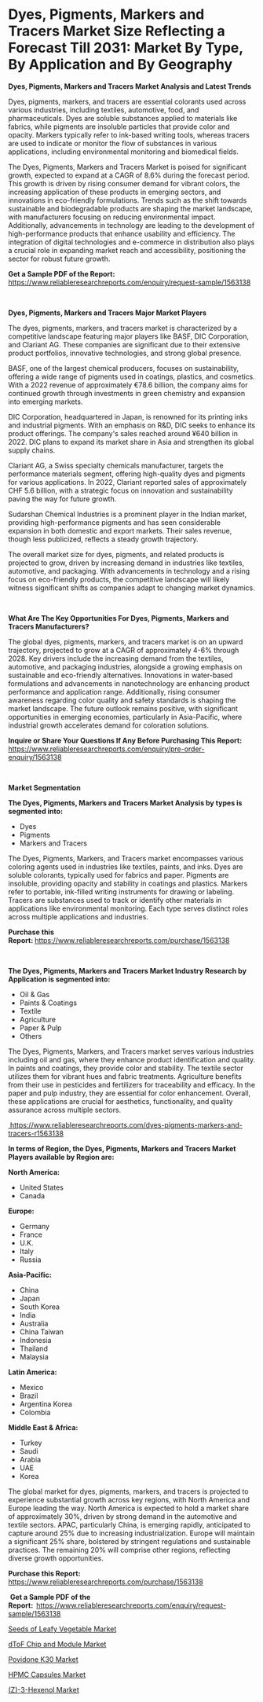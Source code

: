 <p><h1>Dyes, Pigments, Markers and Tracers Market Size Reflecting a Forecast Till 2031: Market By Type, By Application and By Geography</h1></p><p><strong>Dyes, Pigments, Markers and Tracers Market Analysis and Latest Trends</strong></p>
<p><p>Dyes, pigments, markers, and tracers are essential colorants used across various industries, including textiles, automotive, food, and pharmaceuticals. Dyes are soluble substances applied to materials like fabrics, while pigments are insoluble particles that provide color and opacity. Markers typically refer to ink-based writing tools, whereas tracers are used to indicate or monitor the flow of substances in various applications, including environmental monitoring and biomedical fields.</p><p>The Dyes, Pigments, Markers and Tracers Market is poised for significant growth, expected to expand at a CAGR of 8.6% during the forecast period. This growth is driven by rising consumer demand for vibrant colors, the increasing application of these products in emerging sectors, and innovations in eco-friendly formulations. Trends such as the shift towards sustainable and biodegradable products are shaping the market landscape, with manufacturers focusing on reducing environmental impact. Additionally, advancements in technology are leading to the development of high-performance products that enhance usability and efficiency. The integration of digital technologies and e-commerce in distribution also plays a crucial role in expanding market reach and accessibility, positioning the sector for robust future growth.</p></p>
<p><strong>Get a Sample PDF of the Report:&nbsp;</strong> <a href="https://www.reliableresearchreports.com/enquiry/request-sample/1563138?utm_campaign=8&utm_medium=2&utm_source=Github&utm_content=ia&utm_term=07122024&utm_id=dyes-pigments-markers-and-tracers">https://www.reliableresearchreports.com/enquiry/request-sample/1563138</a></p>
<p>&nbsp;</p>
<p><strong>Dyes, Pigments, Markers and Tracers Major Market Players</strong></p>
<p><p>The dyes, pigments, markers, and tracers market is characterized by a competitive landscape featuring major players like BASF, DIC Corporation, and Clariant AG. These companies are significant due to their extensive product portfolios, innovative technologies, and strong global presence.</p><p>BASF, one of the largest chemical producers, focuses on sustainability, offering a wide range of pigments used in coatings, plastics, and cosmetics. With a 2022 revenue of approximately €78.6 billion, the company aims for continued growth through investments in green chemistry and expansion into emerging markets.</p><p>DIC Corporation, headquartered in Japan, is renowned for its printing inks and industrial pigments. With an emphasis on R&D, DIC seeks to enhance its product offerings. The company's sales reached around ¥640 billion in 2022. DIC plans to expand its market share in Asia and strengthen its global supply chains.</p><p>Clariant AG, a Swiss specialty chemicals manufacturer, targets the performance materials segment, offering high-quality dyes and pigments for various applications. In 2022, Clariant reported sales of approximately CHF 5.6 billion, with a strategic focus on innovation and sustainability paving the way for future growth.</p><p>Sudarshan Chemical Industries is a prominent player in the Indian market, providing high-performance pigments and has seen considerable expansion in both domestic and export markets. Their sales revenue, though less publicized, reflects a steady growth trajectory.</p><p>The overall market size for dyes, pigments, and related products is projected to grow, driven by increasing demand in industries like textiles, automotive, and packaging. With advancements in technology and a rising focus on eco-friendly products, the competitive landscape will likely witness significant shifts as companies adapt to changing market dynamics.</p></p>
<p>&nbsp;</p>
<p><strong>What Are The Key Opportunities For Dyes, Pigments, Markers and Tracers Manufacturers?</strong></p>
<p><p>The global dyes, pigments, markers, and tracers market is on an upward trajectory, projected to grow at a CAGR of approximately 4-6% through 2028. Key drivers include the increasing demand from the textiles, automotive, and packaging industries, alongside a growing emphasis on sustainable and eco-friendly alternatives. Innovations in water-based formulations and advancements in nanotechnology are enhancing product performance and application range. Additionally, rising consumer awareness regarding color quality and safety standards is shaping the market landscape. The future outlook remains positive, with significant opportunities in emerging economies, particularly in Asia-Pacific, where industrial growth accelerates demand for coloration solutions.</p></p>
<p><strong>Inquire or Share Your Questions If Any Before Purchasing This Report:</strong> <a href="https://www.reliableresearchreports.com/enquiry/pre-order-enquiry/1563138?utm_campaign=8&utm_medium=2&utm_source=Github&utm_content=ia&utm_term=07122024&utm_id=dyes-pigments-markers-and-tracers">https://www.reliableresearchreports.com/enquiry/pre-order-enquiry/1563138</a></p>
<p>&nbsp;</p>
<p><strong>Market Segmentation</strong></p>
<p><strong>The Dyes, Pigments, Markers and Tracers Market Analysis by types is segmented into:</strong></p>
<p><ul><li>Dyes</li><li>Pigments</li><li>Markers and Tracers</li></ul></p>
<p><p>The Dyes, Pigments, Markers, and Tracers market encompasses various coloring agents used in industries like textiles, paints, and inks. Dyes are soluble colorants, typically used for fabrics and paper. Pigments are insoluble, providing opacity and stability in coatings and plastics. Markers refer to portable, ink-filled writing instruments for drawing or labeling. Tracers are substances used to track or identify other materials in applications like environmental monitoring. Each type serves distinct roles across multiple applications and industries.</p></p>
<p><strong>Purchase this Report:&nbsp;</strong><a href="https://www.reliableresearchreports.com/purchase/1563138?utm_campaign=8&utm_medium=2&utm_source=Github&utm_content=ia&utm_term=07122024&utm_id=dyes-pigments-markers-and-tracers">https://www.reliableresearchreports.com/purchase/1563138</a></p>
<p>&nbsp;</p>
<p><strong>The Dyes, Pigments, Markers and Tracers Market Industry Research by Application is segmented into:</strong></p>
<p><ul><li>Oil & Gas</li><li>Paints & Coatings</li><li>Textile</li><li>Agriculture</li><li>Paper & Pulp</li><li>Others</li></ul></p>
<p><p>The Dyes, Pigments, Markers, and Tracers market serves various industries including oil and gas, where they enhance product identification and quality. In paints and coatings, they provide color and stability. The textile sector utilizes them for vibrant hues and fabric treatments. Agriculture benefits from their use in pesticides and fertilizers for traceability and efficacy. In the paper and pulp industry, they are essential for color enhancement. Overall, these applications are crucial for aesthetics, functionality, and quality assurance across multiple sectors.</p></p>
<p><a href="https://www.reliableresearchreports.com/dyes-pigments-markers-and-tracers-r1563138?utm_campaign=8&utm_medium=2&utm_source=Github&utm_content=ia&utm_term=07122024&utm_id=dyes-pigments-markers-and-tracers">&nbsp;https://www.reliableresearchreports.com/dyes-pigments-markers-and-tracers-r1563138</a></p>
<p><strong>In terms of Region, the Dyes, Pigments, Markers and Tracers Market Players available by Region are:</strong></p>
<p>
    <p> <strong> North America: </strong>
        <ul>
            <li>United States</li>
            <li>Canada</li>
        </ul>
        </p> 
    <p> <strong> Europe: </strong>
        <ul>
            <li>Germany</li>
            <li>France</li>
            <li>U.K.</li>
            <li>Italy</li>
            <li>Russia</li>
        </ul>
        </p> 
    <p> <strong> Asia-Pacific: </strong>
        <ul>
            <li>China</li>
            <li>Japan</li>
            <li>South Korea</li>
            <li>India</li>
            <li>Australia</li>
            <li>China Taiwan</li>
            <li>Indonesia</li>
            <li>Thailand</li>
            <li>Malaysia</li>
        </ul>
        </p> 
    <p> <strong> Latin America: </strong>
        <ul>
            <li>Mexico</li>
            <li>Brazil</li>
            <li>Argentina Korea</li>
            <li>Colombia</li>
        </ul>
        </p> 
    <p> <strong> Middle East & Africa: </strong>
        <ul>
            <li>Turkey</li>
            <li>Saudi</li>
            <li>Arabia</li>
            <li>UAE</li>
            <li>Korea</li>
        </ul>
    </p>
    </p>
<p><p>The global market for dyes, pigments, markers, and tracers is projected to experience substantial growth across key regions, with North America and Europe leading the way. North America is expected to hold a market share of approximately 30%, driven by strong demand in the automotive and textile sectors. APAC, particularly China, is emerging rapidly, anticipated to capture around 25% due to increasing industrialization. Europe will maintain a significant 25% share, bolstered by stringent regulations and sustainable practices. The remaining 20% will comprise other regions, reflecting diverse growth opportunities.</p></p>
<p><strong>Purchase this Report: </strong><a href="https://www.reliableresearchreports.com/purchase/1563138?utm_campaign=8&utm_medium=2&utm_source=Github&utm_content=ia&utm_term=07122024&utm_id=dyes-pigments-markers-and-tracers">https://www.reliableresearchreports.com/purchase/1563138</a></p>
<p>&nbsp;<strong>Get a Sample PDF of the Report:&nbsp;&nbsp;</strong><a href="https://www.reliableresearchreports.com/enquiry/request-sample/1563138?utm_campaign=8&utm_medium=2&utm_source=Github&utm_content=ia&utm_term=07122024&utm_id=dyes-pigments-markers-and-tracers">https://www.reliableresearchreports.com/enquiry/request-sample/1563138</a></p>
<p><strong></strong></p>
<p><p><a href="https://github.com/wileonie19657/Market-Research-Report-List-1/blob/main/seeds-of-leafy-vegetable-market.md?utm_campaign=8&utm_medium=2&utm_source=Github&utm_content=ia&utm_term=07122024&utm_id=dyes-pigments-markers-and-tracers">Seeds of Leafy Vegetable Market</a></p><p><a href="https://issuu.com/reportprime-2/docs/dtof-chip-and-module-market-size-2030.pptx?utm_campaign=8&utm_medium=2&utm_source=Github&utm_content=ia&utm_term=07122024&utm_id=dyes-pigments-markers-and-tracers">dToF Chip and Module Market</a></p><p><a href="https://issuu.com/reportprime-2/docs/povidone-k30-market-size-2030.pptx?utm_campaign=8&utm_medium=2&utm_source=Github&utm_content=ia&utm_term=07122024&utm_id=dyes-pigments-markers-and-tracers">Povidone K30 Market</a></p><p><a href="https://www.linkedin.com/pulse/compreh-proposis-fbaif?utm_campaign=8&utm_medium=2&utm_source=Github&utm_content=ia&utm_term=07122024&utm_id=dyes-pigments-markers-and-tracers">HPMC Capsules Market</a></p><p><a href="https://github.com/AfsanaMia652/Market-Research-Report-List-1/blob/main/z-3-hexenol-market.md?utm_campaign=8&utm_medium=2&utm_source=Github&utm_content=ia&utm_term=07122024&utm_id=dyes-pigments-markers-and-tracers">(Z)-3-Hexenol Market</a></p></p>